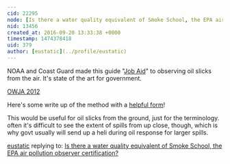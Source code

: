 ```yaml
---
cid: 22295
node: [Is there a water quality equivalent of Smoke School, the EPA air pollution observer certification?](../notes/warren/09-16-2016/is-there-a-water-quality-equivalent-of-smoke-school-the-epa-air-pollution-observer-certification)
nid: 13456
created_at: 2016-09-20 13:33:38 +0000
timestamp: 1474378418
uid: 379
author: [eustatic](../profile/eustatic)
---
```


NOAA and Coast Guard made this guide "[Job Aid](http://response.restoration.noaa.gov/sites/default/files/OWJA_2012.pdf)" to observing oil slicks from the air. It's state of the art for government. 

[OWJA 2012](http://response.restoration.noaa.gov/sites/default/files/OWJA_2012.pdf)

Here's some write up of the method with a [helpful form](http://response.restoration.noaa.gov/sites/default/files/aerial-observations-oil-at-sea.pdf)!

This would be useful for oil slicks from the ground, just for the terminology.  often it's difficult to see the extent of spills from up close, though, which is why govt usually will send up a heli during oil response for larger spills.

[eustatic](../profile/eustatic) replying to: [Is there a water quality equivalent of Smoke School, the EPA air pollution observer certification?](../notes/warren/09-16-2016/is-there-a-water-quality-equivalent-of-smoke-school-the-epa-air-pollution-observer-certification)

